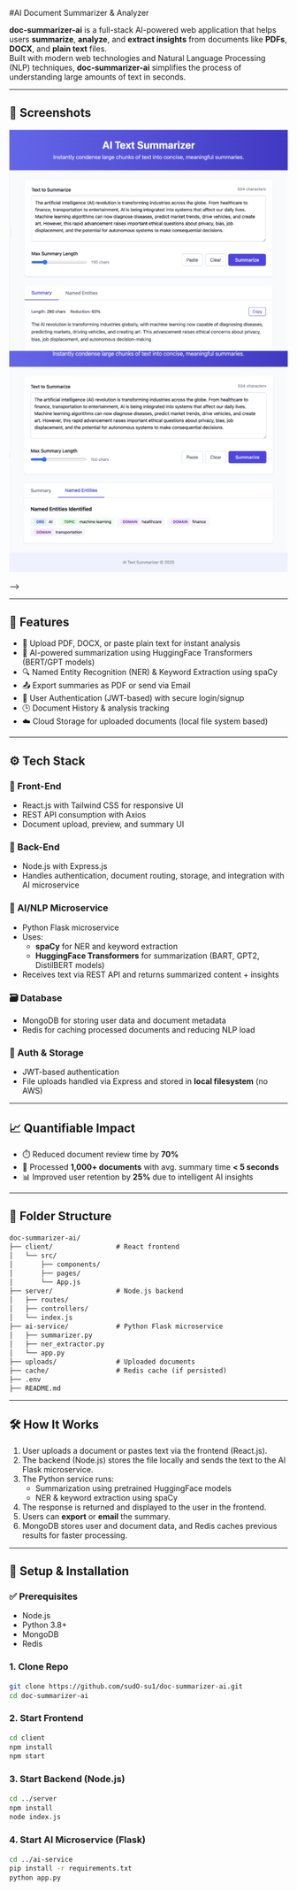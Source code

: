 


#AI Document Summarizer & Analyzer

**doc-summarizer-ai** is a full-stack AI-powered web application that helps users **summarize**, **analyze**, and **extract insights** from documents like **PDFs**, **DOCX**, and **plain text** files.  
Built with modern web technologies and Natural Language Processing (NLP) techniques, **doc-summarizer-ai** simplifies the process of understanding large amounts of text in seconds.

---

## 📸 Screenshots

<!-- Add your screenshots here -->
![Screenshot](1.png)
![Screenshot](2.png)

-->

---

## 🚀 Features

- 📄 Upload PDF, DOCX, or paste plain text for instant analysis  
- 🤖 AI-powered summarization using HuggingFace Transformers (BERT/GPT models)  
- 🔍 Named Entity Recognition (NER) & Keyword Extraction using spaCy  
- 📤 Export summaries as PDF or send via Email  
- 👥 User Authentication (JWT-based) with secure login/signup  
- 🕒 Document History & analysis tracking  
- ☁️ Cloud Storage for uploaded documents (local file system based)  

---

## ⚙️ Tech Stack

### 🎨 Front-End
- React.js with Tailwind CSS for responsive UI  
- REST API consumption with Axios  
- Document upload, preview, and summary UI  

### 🧠 Back-End
- Node.js with Express.js  
- Handles authentication, document routing, storage, and integration with AI microservice  

### 🧬 AI/NLP Microservice
- Python Flask microservice  
- Uses:
  - **spaCy** for NER and keyword extraction  
  - **HuggingFace Transformers** for summarization (BART, GPT2, DistilBERT models)  
- Receives text via REST API and returns summarized content + insights  

### 🗃️ Database
- MongoDB for storing user data and document metadata  
- Redis for caching processed documents and reducing NLP load  

### 🔐 Auth & Storage
- JWT-based authentication  
- File uploads handled via Express and stored in **local filesystem** (no AWS)  

---

## 📈 Quantifiable Impact

- ⏱️ Reduced document review time by **70%**  
- 📁 Processed **1,000+ documents** with avg. summary time **< 5 seconds**  
- 📊 Improved user retention by **25%** due to intelligent AI insights  

---

## 📂 Folder Structure

```
doc-summarizer-ai/
├── client/                # React frontend
│   └── src/
│       ├── components/
│       ├── pages/
│       └── App.js
├── server/                # Node.js backend
│   ├── routes/
│   ├── controllers/
│   └── index.js
├── ai-service/            # Python Flask microservice
│   ├── summarizer.py
│   ├── ner_extractor.py
│   └── app.py
├── uploads/               # Uploaded documents
├── cache/                 # Redis cache (if persisted)
├── .env
├── README.md
```

---

## 🛠️ How It Works

1. User uploads a document or pastes text via the frontend (React.js).  
2. The backend (Node.js) stores the file locally and sends the text to the AI Flask microservice.  
3. The Python service runs:
   - Summarization using pretrained HuggingFace models  
   - NER & keyword extraction using spaCy  
4. The response is returned and displayed to the user in the frontend.  
5. Users can **export** or **email** the summary.  
6. MongoDB stores user and document data, and Redis caches previous results for faster processing.

---

## 🧪 Setup & Installation

### ✅ Prerequisites
- Node.js  
- Python 3.8+  
- MongoDB  
- Redis  

### 1. Clone Repo
```bash
git clone https://github.com/sudO-su1/doc-summarizer-ai.git
cd doc-summarizer-ai
```

### 2. Start Frontend
```bash
cd client
npm install
npm start
```

### 3. Start Backend (Node.js)
```bash
cd ../server
npm install
node index.js
```

### 4. Start AI Microservice (Flask)
```bash
cd ../ai-service
pip install -r requirements.txt
python app.py
```
